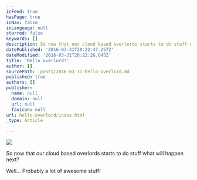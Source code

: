 ```yaml
---
inFeed: true
hasPage: true
inNav: false
inLanguage: null
starred: false
keywords: []
description: So now that our cloud based overlords starts to do stuff what will happen next?
datePublished: '2016-03-31T20:22:47.257Z'
dateModified: '2016-03-31T20:22:26.045Z'
title: 'Hello overlord!'
author: []
sourcePath: _posts/2016-03-31-hello-overlord.md
published: true
authors: []
publisher:
  name: null
  domain: null
  url: null
  favicon: null
url: hello-overlord/index.html
_type: Article

---
```

![](https://the-grid-user-content.s3-us-west-2.amazonaws.com/4cef3c8a-1cd2-4822-9491-07a999c748b5.jpg)

So now that our cloud based overlords starts to do stuff what will happen next?

Well... Probably a lot of awesome stuff!